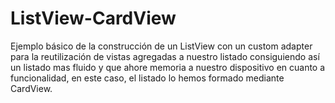# ListView-CardView

Ejemplo básico de la construcción de un ListView con un custom adapter para la reutilización de vistas agregadas a nuestro listado consiguiendo así un listado mas fluido y que ahore memoria a nuestro dispositivo en cuanto a funcionalidad, en este caso, el listado lo hemos formado mediante CardView.
